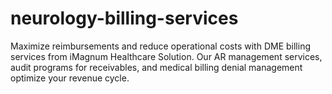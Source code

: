 # neurology-billing-services
Maximize reimbursements and reduce operational costs with DME billing services from iMagnum Healthcare Solution. Our AR management services, audit programs for receivables, and medical billing denial management optimize your revenue cycle.

